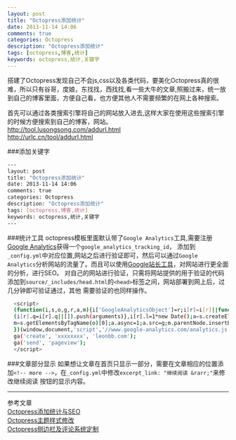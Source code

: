 ```yaml
---
layout: post
title: "Octopress添加统计"
date: 2013-11-14 14:06
comments: true
categories: Octopress
description: "Octopress添加统计"
tags: [octopress,博客,统计]
keywords: octopress,统计,关键字
---
```


搭建了Octopress发现自己不会js,css以及各类代码，要美化Octopress真的很难，所以只有谷哥，度娘，东找找，西找找,看一些大牛的文章,照搬过来，统一放到自己的博客里面，方便自己看，也方便其他人不需要频繁的在网上各种搜索。  

首先可以通过各类搜索引擎将自己的网站放入进去,这样大家在使用这些搜索引擎的时候方便搜索到自己的博客，网站。    
http://tool.lusongsong.com/addurl.html   
http://urlc.cn/tool/addurl.html   



###添加关键字
```bash
---
layout: post
title: "Octopress添加统计"
date: 2013-11-14 14:06
comments: true
categories: Octopress
description: "Octopress添加统计"
tags: [octopress,博客,统计]
keywords: octopress,统计,关键字
---
```

<!-- more -->


###统计工具
octopress模板里面默认带了`Google Analytics`工具,需要注册[Google Analytics](http://www.google.com/analytics/)获得一个`google_analytics_tracking_id`， 添加到`_config.yml`中对应位置,网站之后进行验证即可，然后可以通过`Google Analytics`分析网站的流量了。而且可以使用[Google站长工具](https://www.google.com/webmasters/tools/home?hl=zh-CN)，对网站进行更全面的分析，进行SEO。
对自己的网站进行验证，只需将网站提供的用于验证的代码添加到`source/_includes/head.html`的`<head>`标签之间，网站部署到网上后，过几分钟即可验证通过，其他 需要验证的也同样操作。
```bash
  <script>
  (function(i,s,o,g,r,a,m){i['GoogleAnalyticsObject']=r;i[r]=i[r]||function(){
  (i[r].q=i[r].q||[]).push(arguments)},i[r].l=1*new Date();a=s.createElement(o),
  m=s.getElementsByTagName(o)[0];a.async=1;a.src=g;m.parentNode.insertBefore(a,m)
  })(window,document,'script','//www.google-analytics.com/analytics.js','ga');
  ga('create', 'xxxxxxxx', 'leonbb.com');
  ga('send', 'pageview');
  </script>
```


###文章部分显示
如果想让文章在首页只显示一部分，需要在文章相应的位置添加`<!-- more -->`，在`_config.yml`中修改`excerpt_link: "继续阅读 &rarr;"`来修改继续阅读 按钮的显示内容。


--------
参考文章    
[Octopress添加统计与SEO](http://812lcl.github.io/blog/2013/10/29/octopresstian-jia-tong-ji-yu-seo/)   
[Octopress主题样式修改](http://812lcl.github.io/blog/2013/10/27/octopresszhu-ti-yang-shi-xiu-gai/)    
[Octopress侧边栏及评论系统定制](http://812lcl.github.io/blog/2013/10/26/octopressce-bian-lan-ji-ping-lun-xi-tong-ding-zhi/)    
